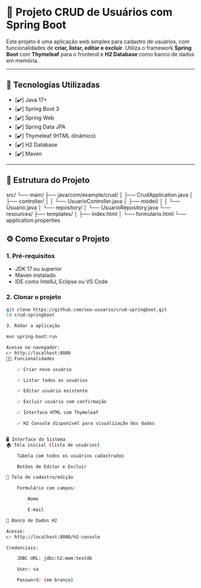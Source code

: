 # 🧾 Projeto CRUD de Usuários com Spring Boot

Este projeto é uma aplicação web simples para cadastro de usuários, com funcionalidades de **criar, listar, editar e excluir**. Utiliza o framework **Spring Boot** com **Thymeleaf** para o frontend e **H2 Database** como banco de dados em memória.

---

## 🚀 Tecnologias Utilizadas

- [✔️] Java 17+
- [✔️] Spring Boot 3
- [✔️] Spring Web
- [✔️] Spring Data JPA
- [✔️] Thymeleaf (HTML dinâmico)
- [✔️] H2 Database
- [✔️] Maven

---

## 📂 Estrutura do Projeto

src/
└── main/
├── java/com/example/crud/
│ ├── CrudApplication.java
│ ├── controller/
│ │ └── UsuarioController.java
│ ├── model/
│ │ └── Usuario.java
│ └── repository/
│ └── UsuarioRepository.java
└── resources/
├── templates/
│ ├── index.html
│ └── formulario.html
└── application.properties

## ⚙️ Como Executar o Projeto

### 1. Pré-requisitos

- JDK 17 ou superior
- Maven instalado
- IDE como IntelliJ, Eclipse ou VS Code

### 2. Clonar o projeto

```bash
git clone https://github.com/seu-usuario/crud-springboot.git
cd crud-springboot

3. Rodar a aplicação

mvn spring-boot:run

Acesse no navegador:
👉 http://localhost:8080
🧑‍💻 Funcionalidades

    ✅ Criar novo usuário

    ✅ Listar todos os usuários

    ✅ Editar usuário existente

    ✅ Excluir usuário com confirmação

    ✅ Interface HTML com Thymeleaf

    ✅ H2 Console disponível para visualização dos dados


🖥️ Interface do Sistema
🏠 Tela inicial (lista de usuários)

    Tabela com todos os usuários cadastrados

    Botões de Editar e Excluir

📝 Tela de cadastro/edição

    Formulário com campos:

        Nome

        E-mail

🧪 Banco de Dados H2

Acesse:
👉 http://localhost:8080/h2-console

Credenciais:

    JDBC URL: jdbc:h2:mem:testdb

    User: sa

    Password: (em branco)


